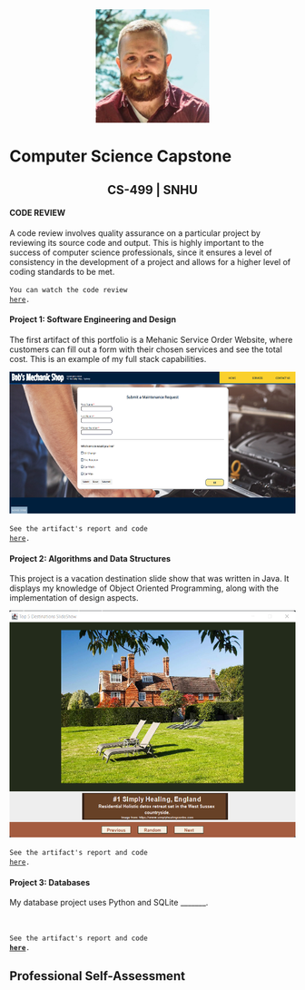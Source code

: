 <center>
  <img src="profile.jpg" height=200 width=200>
</center>
  
# Computer Science Capstone
  
## <center>CS-499 | SNHU</center>

#### CODE REVIEW

A code review involves quality assurance on a particular project by reviewing its source code and output. This is highly important to the success of computer science professionals, since it ensures a level of consistency in the development of a project and allows for a higher level of coding standards to be met. 

<code>You can watch the code review <a href="https://www.brandonlombard.com/CS-499/code-review.html">here</a>.</code>

#### Project 1: Software Engineering and Design

The first artifact of this portfolio is a Mehanic Service Order Website, where customers can fill out a form with their chosen services and see the total cost. This is an example of my full stack capabilities.

<center>
  <a href="https://github.com/BrandonLombard/BrandonLombard.github.io/tree/Mechanic-Website#enhancement-one-software-design-and-engineering">
    <img src="mechanic_shop_final.png" height=250>
  </a>
</center>
  
<code>See the artifact's report and code <a href="https://github.com/BrandonLombard/BrandonLombard.github.io/tree/Mechanic-Website">here</a>.</code>

#### Project 2: Algorithms and Data Structures

This project is a vacation destination slide show that was written in Java. It displays my knowledge of Object Oriented Programming, along with the implementation of design aspects.

<center>
  <a href="https://github.com/BrandonLombard/BrandonLombard.github.io/tree/Java-Slide-Show#enhancement-two-algorithms-and-data-structures">
    <img src="slideshow-final.png" height=400>
  </a>
</center>
  
<code>See the artifact's report and code <a href="https://github.com/BrandonLombard/BrandonLombard.github.io/tree/Java-Slide-Show">here</a>.</code>

#### Project 3: Databases

My database project uses Python and SQLite _______.

<center>
  <img src="" height=200>
</center>

  <code>See the artifact's report and code <b><a href="">here</a></b>.</code>

## Professional Self-Assessment


